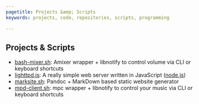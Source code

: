 ```yaml
---
pagetitle: Projects &amp; Scripts
keywords: projects, code, repositories, scripts, programming

---
```


## Projects &amp; Scripts

- [bash-mixer.sh](bash-mixer.sh.md): Amixer wrapper + libnotify to control volume via CLI or keyboard shortcuts
- [lighttpd.js](lighttpd.js.md): A really simple web server written in JavaScript ([node.js](http://nodejs.org/))
- [marksite.sh](marksite.sh.md): Pandoc + MarkDown based static website generator
- [mpd-client.sh](mpd-client.sh.md): mpc wrapper + libnotify to control your music via CLI or keyboard shortcuts

